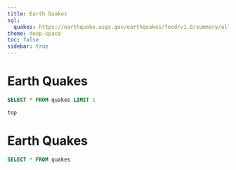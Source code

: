 ```yaml
---
title: Earth Quakes
sql:
  quakes: https://earthquake.usgs.gov/earthquakes/feed/v1.0/summary/all_day.csv
theme: deep-space
toc: false
sidebar: true
---
```


# Earth Quakes
```sql id=[top]
SELECT * FROM quakes LIMIT 1
```

```js
top
```



# Earth Quakes
```sql 
SELECT * FROM quakes 
```
